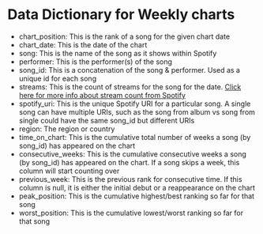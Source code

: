 # Data Dictionary for Weekly charts

  - chart_position: This is the rank of a song for the given chart date
  - chart_date: This is the date of the chart
  - song: This is the name of the song as it shows within Spotify
  - performer: This is the performer(s) of the song
  - song_id: This is a concatenation of the song & performer. Used as a unique id for each song
  - streams: This is the count of streams for the song for the date. [Click here for more info about stream count from Spotify](https://artists.spotify.com/help/article/how-we-calculate-charts)
  - spotify_uri: This is the unique Spotify URI for a particular song. A single song can have multiple URIs, such as the song from album vs song from single could have the same song_id but different URIs
  - region: The region or country
  - time_on_chart: This is the cumulative total number of weeks a song (by song_id) has appeared on the chart
  - consecutive_weeks: This is the cumulative consecutive weeks a song (by song_id) has appeared on the chart. If a song skips a week, this column will start counting over
  - previous_week: This is the previous rank for consecutive time. If this column is null, it is either the initial debut or a reappearance on the chart
  - peak_position: This is the cumulative highest/best ranking so far for that song
  - worst_position: This is the cumulative lowest/worst ranking so far for that song
